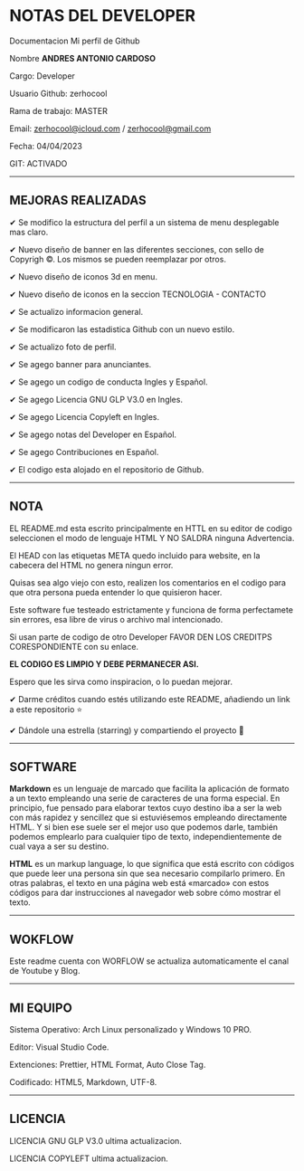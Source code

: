 # NOTAS DEL DEVELOPER

Documentacion Mi perfil de Github

Nombre **ANDRES ANTONIO CARDOSO**

Cargo: Developer

Usuario Github: zerhocool

Rama de trabajo: MASTER

Email: zerhocool@icloud.com / zerhocool@gmail.com

Fecha: 04/04/2023

GIT: ACTIVADO

---

## MEJORAS REALIZADAS

✔ Se modifico la estructura del perfil a un sistema de menu desplegable mas claro.

✔ Nuevo diseño de banner en las diferentes secciones, con sello de Copyrigh ©. Los mismos se pueden reemplazar por otros.

✔ Nuevo diseño de iconos 3d en menu.

✔ Nuevo diseño de iconos en la seccion TECNOLOGIA - CONTACTO

✔ Se actualizo informacion general.

✔ Se modificaron las estadistica Github con un nuevo estilo.

✔ Se actualizo foto de perfil.

✔ Se agego banner para anunciantes.

✔ Se agego un codigo de conducta Ingles y Español.

✔ Se agego Licencia GNU GLP V3.0 en Ingles.

✔ Se agego Licencia Copyleft en Ingles.

✔ Se agego notas del Developer en Español.

✔ Se agego Contribuciones en Español.

✔ El codigo esta alojado en el repositorio de Github.

---

## NOTA

EL README.md esta escrito principalmente en HTTL en su editor de codigo seleccionen el modo de lenguaje HTML Y NO SALDRA ninguna Advertencia.

El HEAD con las etiquetas META quedo incluido para website, en la cabecera del HTML no genera ningun error.  

Quisas sea algo viejo con esto, realizen los comentarios en el codigo para que otra persona pueda entender lo que quisieron hacer.

Este software fue testeado estrictamente y funciona de forma perfectamete sin errores, esa libre de virus o archivo mal intencionado.

Si usan parte de codigo de otro Developer FAVOR DEN LOS CREDITPS CORESPONDIENTE con su enlace.

**EL CODIGO ES LIMPIO Y DEBE PERMANECER ASI.**

Espero que les sirva como inspiracion, o lo puedan mejorar.  

✔  Darme créditos cuando estés utilizando este README, añadiendo un link a este repositorio ⭐

✔  Dándole una estrella (starring) y compartiendo el proyecto 🚀

---

## SOFTWARE

**Markdown** es un lenguaje de marcado que facilita la aplicación de formato a un texto empleando una serie de caracteres de una forma especial. En principio, fue pensado para elaborar textos cuyo destino iba a ser la web con más rapidez y sencillez que si estuviésemos empleando directamente HTML. Y si bien ese suele ser el mejor uso que podemos darle, también podemos emplearlo para cualquier tipo de texto, independientemente de cual vaya a ser su destino.

**HTML** es un markup language, lo que significa que está escrito con códigos que puede leer una persona sin que sea necesario compilarlo primero. En otras palabras, el texto en una página web está «marcado» con estos códigos para dar instrucciones al navegador web sobre cómo mostrar el texto.

---

## WOKFLOW

Este readme cuenta con WORFLOW se actualiza automaticamente el canal de Youtube y Blog.

---

## MI EQUIPO

Sistema Operativo: Arch Linux personalizado y Windows 10 PRO.

Editor: Visual Studio Code.

Extenciones: Prettier, HTML Format, Auto Close Tag.

Codificado: HTML5, Markdown, UTF-8.

---

## LICENCIA

LICENCIA GNU GLP V3.0 ultima actualizacion.

LICENCIA COPYLEFT ultima actualizacion.
